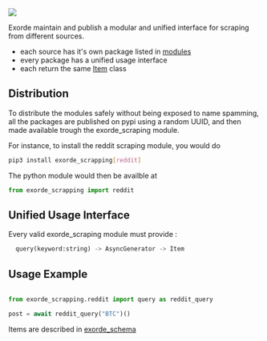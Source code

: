 <img src="https://img.shields.io/badge/how%20to-scrap-blue?style=for-the-badge" />

Exorde maintain and publish a modular and unified interface for scraping from different sources.

- each source has it's own package listed in [modules](./modules)
- every package has a unified usage interface
- each return the same [Item](../schema) class

## Distribution

To distribute the modules safely without being exposed to name spamming, all the packages are published on pypi using a random UUID, and then made available trough the exorde_scraping module.

For instance, to install the reddit scraping module, you would do
```bash
pip3 install exorde_scrapping[reddit]
```

The python module would then be availble at

```python
from exorde_scrapping import reddit
```

## Unified Usage Interface

Every valid exorde_scraping module must provide :
```python
  query(keyword:string) -> AsyncGenerator -> Item
```

## Usage Example

```python

from exorde_scrapping.reddit import query as reddit_query

post = await reddit_query("BTC")()

```

Items are described in [exorde_schema](../schema/exorde_schema/__init__.py)
